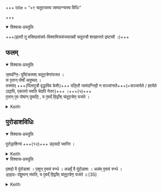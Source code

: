 +++
title = "०९ चतूरात्रस्य जामदग्न्यस्य विधिः"

+++

<details open><summary>विश्वास-प्रस्तुतिः</summary>

+++(इतरौ तु वसिष्ठसंसर्प-विश्वामित्रसंजयाख्यौ चतूरात्रौ शाखान्तरे द्रष्टव्यौ ।)+++
</details>



## फलम्  


<details open><summary>विश्वास-प्रस्तुतिः</summary>

ज॒मद॑ग्नि॒ᳶ पुष्टि॑कामश् चतूरा॒त्रेणा॑यजत ।  
स ए॒तान् पोषाँ॑ अपुष्यत् ।  
तस्मा॑त् +++(पितापुत्रौ वृद्धाविव केशैः)+++ पलि॒तौ जाम॑दग्नियौ॒ न सञ्जा॑नाते+++(=सञ्जायेते / ज्ञायेते ऽद्यापि, एकतरो भवति चेदपि नेतरः)+++ ।+++(५)+++  
ए॒तान् ए॒व पोषा॑न् पुष्यति॒ , य ए॒वव्ँ वि॒द्वाँश् च॑तूरा॒त्रेण॒ यज॑ते ।
</details>



<details><summary>Keith</summary>

Jamadagni desiring prosperity, sacrificed with the four-night rite.  
He prospered therein,  
and accordingly the two descendants of Jamadagni are not seen as grey-haired. 

That prosperity is his who knowing thus offers the four-night rite. 
</details>



## पुरोडाशविधिः


<details open><summary>विश्वास-प्रस्तुतिः</summary>

पुरोडा॒शिन्य॑ +++(१२)+++ उप॒सदो॑ भवन्ति ।
</details>



<details><summary>Keith</summary>

On the Upasads offerings of the sacrificial cake are made.
</details>




<details open><summary>विश्वास-प्रस्तुतिः</summary>

प॒शवो॒ वै पु॑रोडाशः॑ । प॒शून् ए॒वाव॑ रुन्धे ।
अन्नव्ँ॒ वै पु॑रो॒डाशः । अन्न॑म् ए॒वाव॑ रुन्धे ।  
अ॒न्ना॒दᳶ प॑शु॒मान् भ॑वति,  य ए॒वव्ँ वि॒द्वाँश् च॑तूरा॒त्रेण॒ यज॑ते ॥ [35]
</details>



<details><summary>Keith</summary>

The sacrificial cake is cattle; verily he wins cattle.  
The sacrificial cake is food; verily he wins food.  
An eater of food and owner of cattle he becomes who knowing thus offers the four-day rite.

</details>
